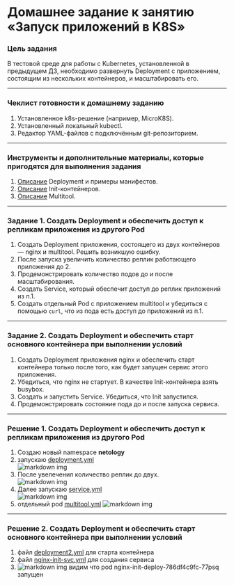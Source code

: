 # Домашнее задание к занятию «Запуск приложений в K8S»

### Цель задания

В тестовой среде для работы с Kubernetes, установленной в предыдущем ДЗ, необходимо развернуть Deployment с приложением, состоящим из нескольких контейнеров, и масштабировать его.

------

### Чеклист готовности к домашнему заданию

1. Установленное k8s-решение (например, MicroK8S).
2. Установленный локальный kubectl.
3. Редактор YAML-файлов с подключённым git-репозиторием.

------

### Инструменты и дополнительные материалы, которые пригодятся для выполнения задания

1. [Описание](https://kubernetes.io/docs/concepts/workloads/controllers/deployment/) Deployment и примеры манифестов.
2. [Описание](https://kubernetes.io/docs/concepts/workloads/pods/init-containers/) Init-контейнеров.
3. [Описание](https://github.com/wbitt/Network-MultiTool) Multitool.

------

### Задание 1. Создать Deployment и обеспечить доступ к репликам приложения из другого Pod

1. Создать Deployment приложения, состоящего из двух контейнеров — nginx и multitool. Решить возникшую ошибку.
2. После запуска увеличить количество реплик работающего приложения до 2.
3. Продемонстрировать количество подов до и после масштабирования.
4. Создать Service, который обеспечит доступ до реплик приложений из п.1.
5. Создать отдельный Pod с приложением multitool и убедиться с помощью `curl`, что из пода есть доступ до приложений из п.1.

------

### Задание 2. Создать Deployment и обеспечить старт основного контейнера при выполнении условий

1. Создать Deployment приложения nginx и обеспечить старт контейнера только после того, как будет запущен сервис этого приложения.
2. Убедиться, что nginx не стартует. В качестве Init-контейнера взять busybox.
3. Создать и запустить Service. Убедиться, что Init запустился.
4. Продемонстрировать состояние пода до и после запуска сервиса.

------

### Решение 1. Создать Deployment и обеспечить доступ к репликам приложения из другого Pod

1. Создаю новый namespace **netology**
2. запускаю  [deployment.yml]()  
![markdown img](https://github.com/MezencevPavel/devops-netology/blob/main/k8s/03/png/01.png)  
3.  После увелеченил количество реплик до двух.  
![markdown img](https://github.com/MezencevPavel/devops-netology/blob/main/k8s/03/png/02.png)  
4.  Далее запускаю [service.yml]()  
![markdown img](https://github.com/MezencevPavel/devops-netology/blob/main/k8s/03/png/03.png)  
5.  отдельный pod [multitool.yml]()
![markdown img](https://github.com/MezencevPavel/devops-netology/blob/main/k8s/03/png/04.png)  


------

### Решение 2. Создать Deployment и обеспечить старт основного контейнера при выполнении условий

1.  файл [deployment2.yml]() для старта контейнера
2.  файл [nginx-init-svc.yml]() для создания сервиса
3.  ![markdown img](https://github.com/MezencevPavel/devops-netology/blob/main/k8s/03/png/05.png) видим что pod nginx-init-deploy-786df4c9fc-77psq запущен  
 
